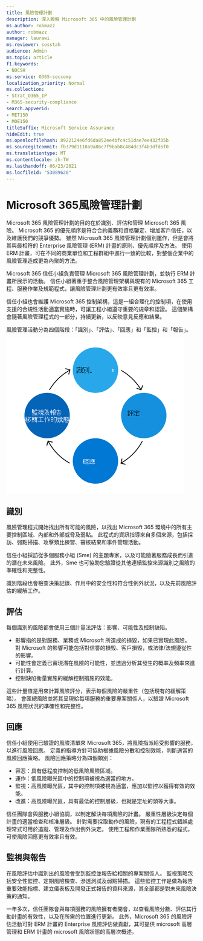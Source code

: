 ```yaml
---
title: 風險管理計劃
description: 深入瞭解 Microsoft 365 中的風險管理計劃
ms.author: robmazz
author: robmazz
manager: laurawi
ms.reviewer: sosstah
audience: Admin
ms.topic: article
f1.keywords:
- NOCSH
ms.service: O365-seccomp
localization_priority: Normal
ms.collection:
- Strat_O365_IP
- M365-security-compliance
search.appverid:
- MET150
- MOE150
titleSuffix: Microsoft Service Assurance
hideEdit: true
ms.openlocfilehash: 8922124e6fd6da852ee4bfc4c51dae7ee432f35b
ms.sourcegitcommit: fb379d1110a9a86c7f9bab8c484dc3f4b3dfd6f0
ms.translationtype: MT
ms.contentlocale: zh-TW
ms.lasthandoff: 06/23/2021
ms.locfileid: "53089620"
---
```

# <a name="microsoft-365-risk-management-program"></a>Microsoft 365風險管理計劃

Microsoft 365 風險管理計劃的目的在於識別、評估和管理 Microsoft 365 風險。 Microsoft 365 的優先順序是符合合約義務和資格鑒定、增加客戶信任，以及維護我們的競爭優勢。 雖然 Microsoft 365 風險管理計劃個別運作，但是會將其與最相符的 Enterprise 風險管理 (ERM) 計畫的原則、優先順序及方法。 使用 ERM 計畫，可在不同的商業單位和工程群組中進行一致的比較，對整個企業中的風險管理造成更為內聚的方法。

Microsoft 365 信任小組負責管理 Microsoft 365 風險管理計劃，並執行 ERM 計畫所展示的活動。 信任小組著重于整合風險管理架構與現有的 Microsoft 365 工程、服務作業及規範程式，讓風險管理計劃更有效率且更有效率。

信任小組也會維護 Microsoft 365 控制架構，這是一組合理化的控制項，在使用支援的合規性活動適當實施時，可讓工程小組遵守重要的規章和認證。 這個架構會隨著風險管理程式的一部分，持續更新，以反映意見反應和結果。

風險管理活動分為四個階段：「識別」、「評估」、「回應」和「監控」和「報告」。

![風險管理流程活動](../media/assurance-risk-management-review-process.png)

## <a name="identification"></a>識別

風險管理程式開始找出所有可能的風險，以找出 Microsoft 365 環境中的所有主要控制區域、內部和外部威脅及弱點。 此程式的資訊指導來自多個來源，包括採訪、弱點掃描、攻擊類比練習、審核結果和事件管理活動。

信任小組採訪從多個服務小組 (Sme) 的主題專家，以及可能隨著服務成長而引進的潛在未來風險。 此外，Sme 也可協助您驗證從其他連續監控來源識別之風險的準確性和完整性。

識別階段也會檢查決策記錄、作用中的安全性和符合性例外狀況，以及先前風險評估的緩解工作。

## <a name="assessment"></a>評估

每個識別的風險都會使用三個計量法評估：影響、可能性及控制缺陷。

- 影響指的是對服務、業務或 Microsoft 所造成的損毀，如果已實現此風險。 對 Microsoft 的影響可能包括對信譽的損毀、客戶損毀，或法律/法規遵從性的影響。
- 可能性會定義已實現潛在風險的可能性，並透過分析其發生的概率及頻率來進行計算。
- 控制缺陷衡量實施的緩解控制措施的效能。

這些計量值是用來計算風險評分，表示每個風險的嚴重性（包括現有的緩解策略）。 會匯總風險並將其呈現給每項服務的重要專案關係人，以驗證 Microsoft 365 風險狀況的準確性和完整性。

## <a name="response"></a>回應

信任小組使用已驗證的風險清單來 Microsoft 365，將風險指派給受影響的服務，以進行風險回應。 定義的指導方針可協助根據風險分數和控制效能，判斷適當的風險回應策略。 風險回應策略分為四個類別：

- 容忍：具有低程度控制的低風險風險區域。
- 運作：低風險曝光區中的控制項被視為適當的地方。
- 監視：高風險曝光區，其中的控制項被視為適當，應加以監控以獲得有效的效能。
- 改進：高風險曝光區，具有最低的控制層級，也就是定址的頭等大事。

信任團隊會與服務小組協調，以制定解決每項風險的計畫。 嚴重性層級決定每個計畫的適當檢查和核准層級。 針對需要採取動作的風險，現有的工程程式錯誤處理常式可用於追蹤、管理及作出例外決定。 使用工程和作業團隊所熟悉的程式，可使風險回應更有效率且有效。

## <a name="monitoring-and-reporting"></a>監視與報告

在風險評估中識別出的風險會受到監控並報告給相關的專案關係人。 監視策略包括安全性監控、定期風險檢查、滲透測試及弱點掃描。 這些監控工作是做為報告重要效能指標、建立儀表板及開發正式報告的資料來源，其全部都是對未來風險決策的通知。

一年多次，信任團隊會與每項服務的風險擁有者開會，以查看風險分數、評估其行動計畫的有效性，以及在所需的位置進行更新。 此外，Microsoft 365 的風險評估活動可對 ERM 計畫的 Enterprise 風險評估做貢獻，其可提供 microsoft 高層管理和 ERM 計畫的 microsoft 風險狀態的高層次概述。
